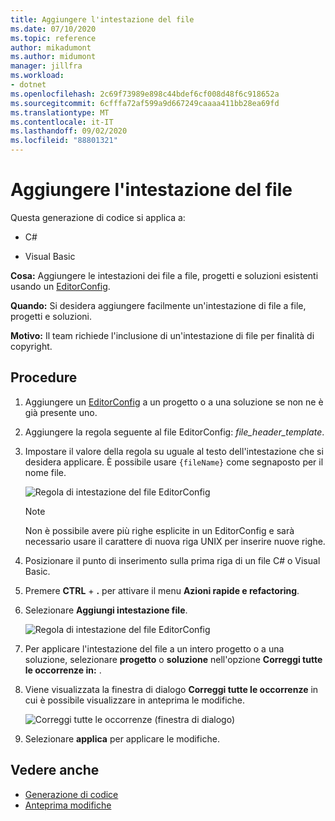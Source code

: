 ```yaml
---
title: Aggiungere l'intestazione del file
ms.date: 07/10/2020
ms.topic: reference
author: mikadumont
ms.author: midumont
manager: jillfra
ms.workload:
- dotnet
ms.openlocfilehash: 2c69f73989e898c44bdef6cf008d48f6c918652a
ms.sourcegitcommit: 6cfffa72af599a9d667249caaaa411bb28ea69fd
ms.translationtype: MT
ms.contentlocale: it-IT
ms.lasthandoff: 09/02/2020
ms.locfileid: "88801321"
---
```

# <a name="add-file-header"></a>Aggiungere l'intestazione del file

Questa generazione di codice si applica a:

- C#

- Visual Basic

**Cosa:** Aggiungere le intestazioni dei file a file, progetti e soluzioni esistenti usando un [EditorConfig](https://docs.microsoft.com/visualstudio/ide/create-portable-custom-editor-options#add-an-editorconfig-file-to-a-project).

**Quando:** Si desidera aggiungere facilmente un'intestazione di file a file, progetti e soluzioni.

**Motivo:** Il team richiede l'inclusione di un'intestazione di file per finalità di copyright. 

## <a name="how-to"></a>Procedure

1. Aggiungere un [EditorConfig](https://docs.microsoft.com/visualstudio/ide/create-portable-custom-editor-options#add-an-editorconfig-file-to-a-project) a un progetto o a una soluzione se non ne è già presente uno.

2. Aggiungere la regola seguente al file EditorConfig: *file_header_template*.

3. Impostare il valore della regola su uguale al testo dell'intestazione che si desidera applicare. È possibile usare `{fileName}` come segnaposto per il nome file.

    ![Regola di intestazione del file EditorConfig](media/add-file-header-rule.png)

    > [!NOTE]
    > Non è possibile avere più righe esplicite in un EditorConfig e sarà necessario usare il carattere di nuova riga UNIX per inserire nuove righe.

4. Posizionare il punto di inserimento sulla prima riga di un file C# o Visual Basic.

5. Premere **CTRL** + **.** per attivare il menu **Azioni rapide e refactoring**.

6. Selezionare **Aggiungi intestazione file**. 

    ![Regola di intestazione del file EditorConfig](media/add-file-header.png)

7. Per applicare l'intestazione del file a un intero progetto o a una soluzione, selezionare **progetto** o **soluzione** nell'opzione **Correggi tutte le occorrenze in:** .

8. Viene visualizzata la finestra di dialogo **Correggi tutte le occorrenze** in cui è possibile visualizzare in anteprima le modifiche.

    ![Correggi tutte le occorrenze (finestra di dialogo)](media/file-header-preview-changes.png)

8. Selezionare **applica** per applicare le modifiche.

## <a name="see-also"></a>Vedere anche

- [Generazione di codice](../code-generation-in-visual-studio.md)
- [Anteprima modifiche](../../ide/preview-changes.md)
